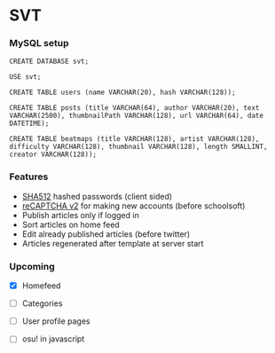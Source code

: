 # SVT

### MySQL setup

```
CREATE DATABASE svt;

USE svt;

CREATE TABLE users (name VARCHAR(20), hash VARCHAR(128));

CREATE TABLE posts (title VARCHAR(64), author VARCHAR(20), text VARCHAR(2500), thumbnailPath VARCHAR(128), url VARCHAR(64), date DATETIME);

CREATE TABLE beatmaps (title VARCHAR(128), artist VARCHAR(128), difficulty VARCHAR(128), thumbnail VARCHAR(128), length SMALLINT, creator VARCHAR(128));
```

### Features

- [SHA512](https://www.npmjs.com/package/js-sha512) hashed passwords (client sided)
- [reCAPTCHA v2](https://developers.google.com/recaptcha) for making new accounts (before schoolsoft)
- Publish articles only if logged in
- Sort articles on home feed
- Edit already published articles (before twitter)
- Articles regenerated after template at server start

### Upcoming
- [x] Homefeed
- [ ] Categories
- [ ] User profile pages
- [ ] osu! in javascript


